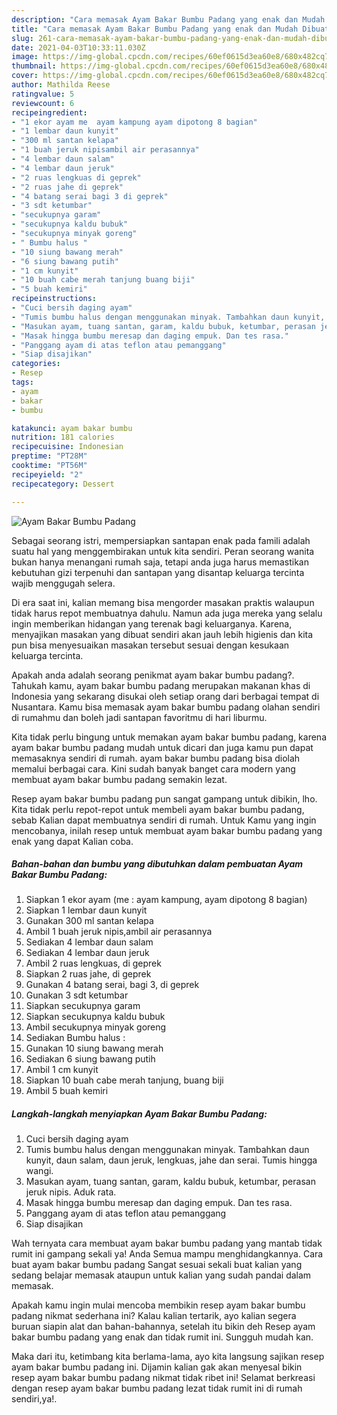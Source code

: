 ```yaml
---
description: "Cara memasak Ayam Bakar Bumbu Padang yang enak dan Mudah Dibuat"
title: "Cara memasak Ayam Bakar Bumbu Padang yang enak dan Mudah Dibuat"
slug: 261-cara-memasak-ayam-bakar-bumbu-padang-yang-enak-dan-mudah-dibuat
date: 2021-04-03T10:33:11.030Z
image: https://img-global.cpcdn.com/recipes/60ef0615d3ea60e8/680x482cq70/ayam-bakar-bumbu-padang-foto-resep-utama.jpg
thumbnail: https://img-global.cpcdn.com/recipes/60ef0615d3ea60e8/680x482cq70/ayam-bakar-bumbu-padang-foto-resep-utama.jpg
cover: https://img-global.cpcdn.com/recipes/60ef0615d3ea60e8/680x482cq70/ayam-bakar-bumbu-padang-foto-resep-utama.jpg
author: Mathilda Reese
ratingvalue: 5
reviewcount: 6
recipeingredient:
- "1 ekor ayam me  ayam kampung ayam dipotong 8 bagian"
- "1 lembar daun kunyit"
- "300 ml santan kelapa"
- "1 buah jeruk nipisambil air perasannya"
- "4 lembar daun salam"
- "4 lembar daun jeruk"
- "2 ruas lengkuas di geprek"
- "2 ruas jahe di geprek"
- "4 batang serai bagi 3 di geprek"
- "3 sdt ketumbar"
- "secukupnya garam"
- "secukupnya kaldu bubuk"
- "secukupnya minyak goreng"
- " Bumbu halus "
- "10 siung bawang merah"
- "6 siung bawang putih"
- "1 cm kunyit"
- "10 buah cabe merah tanjung buang biji"
- "5 buah kemiri"
recipeinstructions:
- "Cuci bersih daging ayam"
- "Tumis bumbu halus dengan menggunakan minyak. Tambahkan daun kunyit, daun salam, daun jeruk, lengkuas, jahe dan serai. Tumis hingga wangi."
- "Masukan ayam, tuang santan, garam, kaldu bubuk, ketumbar, perasan jeruk nipis. Aduk rata."
- "Masak hingga bumbu meresap dan daging empuk. Dan tes rasa."
- "Panggang ayam di atas teflon atau pemanggang"
- "Siap disajikan"
categories:
- Resep
tags:
- ayam
- bakar
- bumbu

katakunci: ayam bakar bumbu 
nutrition: 181 calories
recipecuisine: Indonesian
preptime: "PT28M"
cooktime: "PT56M"
recipeyield: "2"
recipecategory: Dessert

---
```



![Ayam Bakar Bumbu Padang](https://img-global.cpcdn.com/recipes/60ef0615d3ea60e8/680x482cq70/ayam-bakar-bumbu-padang-foto-resep-utama.jpg)

Sebagai seorang istri, mempersiapkan santapan enak pada famili adalah suatu hal yang menggembirakan untuk kita sendiri. Peran seorang  wanita bukan hanya menangani rumah saja, tetapi anda juga harus memastikan kebutuhan gizi terpenuhi dan santapan yang disantap keluarga tercinta wajib menggugah selera.

Di era  saat ini, kalian memang bisa mengorder masakan praktis walaupun tidak harus repot membuatnya dahulu. Namun ada juga mereka yang selalu ingin memberikan hidangan yang terenak bagi keluarganya. Karena, menyajikan masakan yang dibuat sendiri akan jauh lebih higienis dan kita pun bisa menyesuaikan masakan tersebut sesuai dengan kesukaan keluarga tercinta. 



Apakah anda adalah seorang penikmat ayam bakar bumbu padang?. Tahukah kamu, ayam bakar bumbu padang merupakan makanan khas di Indonesia yang sekarang disukai oleh setiap orang dari berbagai tempat di Nusantara. Kamu bisa memasak ayam bakar bumbu padang olahan sendiri di rumahmu dan boleh jadi santapan favoritmu di hari liburmu.

Kita tidak perlu bingung untuk memakan ayam bakar bumbu padang, karena ayam bakar bumbu padang mudah untuk dicari dan juga kamu pun dapat memasaknya sendiri di rumah. ayam bakar bumbu padang bisa diolah memalui berbagai cara. Kini sudah banyak banget cara modern yang membuat ayam bakar bumbu padang semakin lezat.

Resep ayam bakar bumbu padang pun sangat gampang untuk dibikin, lho. Kita tidak perlu repot-repot untuk membeli ayam bakar bumbu padang, sebab Kalian dapat membuatnya sendiri di rumah. Untuk Kamu yang ingin mencobanya, inilah resep untuk membuat ayam bakar bumbu padang yang enak yang dapat Kalian coba.

<!--inarticleads1-->

##### Bahan-bahan dan bumbu yang dibutuhkan dalam pembuatan Ayam Bakar Bumbu Padang:

1. Siapkan 1 ekor ayam (me : ayam kampung, ayam dipotong 8 bagian)
1. Siapkan 1 lembar daun kunyit
1. Gunakan 300 ml santan kelapa
1. Ambil 1 buah jeruk nipis,ambil air perasannya
1. Sediakan 4 lembar daun salam
1. Sediakan 4 lembar daun jeruk
1. Ambil 2 ruas lengkuas, di geprek
1. Siapkan 2 ruas jahe, di geprek
1. Gunakan 4 batang serai, bagi 3, di geprek
1. Gunakan 3 sdt ketumbar
1. Siapkan secukupnya garam
1. Siapkan secukupnya kaldu bubuk
1. Ambil secukupnya minyak goreng
1. Sediakan  Bumbu halus :
1. Gunakan 10 siung bawang merah
1. Sediakan 6 siung bawang putih
1. Ambil 1 cm kunyit
1. Siapkan 10 buah cabe merah tanjung, buang biji
1. Ambil 5 buah kemiri




<!--inarticleads2-->

##### Langkah-langkah menyiapkan Ayam Bakar Bumbu Padang:

1. Cuci bersih daging ayam
1. Tumis bumbu halus dengan menggunakan minyak. Tambahkan daun kunyit, daun salam, daun jeruk, lengkuas, jahe dan serai. Tumis hingga wangi.
1. Masukan ayam, tuang santan, garam, kaldu bubuk, ketumbar, perasan jeruk nipis. Aduk rata.
1. Masak hingga bumbu meresap dan daging empuk. Dan tes rasa.
1. Panggang ayam di atas teflon atau pemanggang
1. Siap disajikan




Wah ternyata cara membuat ayam bakar bumbu padang yang mantab tidak rumit ini gampang sekali ya! Anda Semua mampu menghidangkannya. Cara buat ayam bakar bumbu padang Sangat sesuai sekali buat kalian yang sedang belajar memasak ataupun untuk kalian yang sudah pandai dalam memasak.

Apakah kamu ingin mulai mencoba membikin resep ayam bakar bumbu padang nikmat sederhana ini? Kalau kalian tertarik, ayo kalian segera buruan siapin alat dan bahan-bahannya, setelah itu bikin deh Resep ayam bakar bumbu padang yang enak dan tidak rumit ini. Sungguh mudah kan. 

Maka dari itu, ketimbang kita berlama-lama, ayo kita langsung sajikan resep ayam bakar bumbu padang ini. Dijamin kalian gak akan menyesal bikin resep ayam bakar bumbu padang nikmat tidak ribet ini! Selamat berkreasi dengan resep ayam bakar bumbu padang lezat tidak rumit ini di rumah sendiri,ya!.

